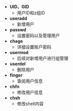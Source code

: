 - **UID、GID**
	- 用户ID和z组ID
- **useradd**
	- 新增用户
- **passwd**
	- 设置密码以及管理用户
- **chage**
	- 详细设置账户密码
- **usermod**
	- 后续对新增用户进行组管理
- **userdel**
	- 删除用户
- **finger**
	- 查阅用户信息
- **chfn**
	- 修改用户信息
- **chsh**
	- 修改shell内容


<!--stackedit_data:
eyJoaXN0b3J5IjpbMzE0MTExMzQwLC01MTM4NDM0ODEsMTYxNj
M0ODIyNCwxOTU3NTkwMzddfQ==
-->